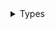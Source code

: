 <details>
<summary>Types</summary>

  - [Log](./Log)
  - [LogFilter](./LogFilter)
  - [LogLevel](./LogLevel)

</details>

